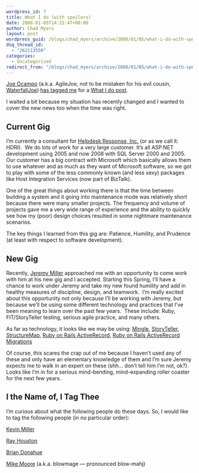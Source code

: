 ```yaml
---
wordpress_id: 7
title: What I do (with spoilers)
date: 2008-01-05T14:22:47+00:00
author: Chad Myers
layout: post
wordpress_guid: /blogs/chad_myers/archive/2008/01/05/what-i-do-with-spoilers.aspx
dsq_thread_id:
  - "262113550"
categories:
  - Uncategorized
redirect_from: "/blogs/chad_myers/archive/2008/01/05/what-i-do-with-spoilers.aspx/"
---
```

[Joe Ocampo](http://www.lostechies.com/blogs/joe_ocampo) (a.k.a. AgileJoe, not to be mistaken for his evil cousin, [WaterfallJoe](http://www.waterfall2006.com/)) [has tagged me](http://www.lostechies.com/blogs/joe_ocampo/archive/2007/12/20/what-i-do.aspx) for a [What I do post](http://www.sheysrebellion.net/blog/2007/11/20/what-do-you-do/).

I waited a bit because my situation has recently changed and I wanted to cover the new news too when the time was right.

## Current Gig

I&#8217;m currently a consultant for [Helpdesk Response, Inc.](www.hdri.net) (or as we call it: HDRI).&nbsp; We do lots of work for a very large customer. It&#8217;s all ASP.NET development using 2005 and now 2008 with SQL Server 2000 and 2005.&nbsp; Our customer has a big contract with Microsoft which basically allows them to use whatever and as much as they want of Microsoft software, so we got to play with some of the less commonly known (and less sexy) packages like Host Integration Services (now part of BizTalk).

One of the great things about working there is that the time between building a system and it going into maintenance mode was relatively short because there were many smaller projects. The frequency and volume of projects gave me a very wide range of experience and the ability to quickly see how my (poor) design choices resulted in some nightmare maintenance scenarios.&nbsp; 

The key things I learned from this gig are: Patience, Humility, and Prudence (at least with respect to software development).

## New Gig

Recently, [Jeremy Miller](http://codebetter.com/blogs/jeremy.miller/default.aspx) approached me with an opportunity to come work with him at his new gig and I accepted. Starting this Spring, I&#8217;ll have a chance to work under Jeremy and take my new found humility and add in healthy measures of discipline, design, and teamwork.&nbsp; I&#8217;m really excited about this opportunity not only because I&#8217;ll be working with Jeremy, but because we&#8217;ll be using some different technology and practices that I&#8217;ve been meaning to learn over the past few years.&nbsp; These include: Ruby, FIT/StoryTeller testing, serious agile practice, and many others.

As far as technology, it looks like we may be using: [Mingle](http://studios.thoughtworks.com/mingle-project-intelligence), [StoryTeller](http://storyteller.tigris.org/), [StructureMap](http://structuremap.sourceforge.net/Default.htm), [Ruby on Rails ActiveRecord](http://ar.rubyonrails.com/), [Ruby on Rails ActiveRecord Migrations](http://wiki.rubyonrails.org/rails/pages/ActiveRecordMigration)

Of course, this scares the crap out of me because I haven&#8217;t used any of these and only have an elementary knowledge of them and I&#8217;m sure Jeremy expects me to walk in an expert on these (shh&#8230; don&#8217;t tell him I&#8217;m not, ok?).&nbsp; Looks like I&#8217;m in for a serious mind-bending, mind-expanding roller coaster for the next few years.

## I the Name of, I Tag Thee

I&#8217;m curious about what the following people do these days. So, I would like to tag the following people (in no particular order):

[Kevin Miller](http://blogs.dovetailsoftware.com/blogs/kmiller/)

[Ray Houston](http://www.rayhouston.com/blog)

[Brian Donahue](http://persistall.com)

[Mike Moore](http://www.blowmage.com) (a.k.a. blowmage &#8212; pronounced blow-mahj)